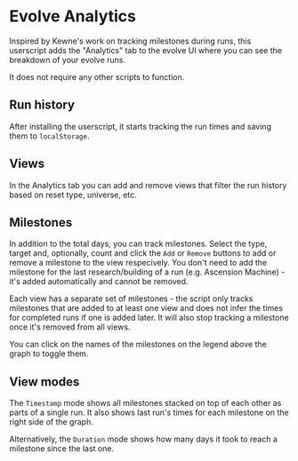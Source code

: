 # Evolve Analytics

Inspired by Kewne's work on tracking milestones during runs, this userscript adds the "Analytics" tab to the evolve UI where you can see the breakdown of your evolve runs.

It does not require any other scripts to function.

## Run history

After installing the userscript, it starts tracking the run times and saving them to `localStorage`.

## Views

In the Analytics tab you can add and remove views that filter the run history based on reset type, universe, etc.

## Milestones

In addition to the total days, you can track milestones. Select the type, target and, optionally, count and click the `Add` or `Remove` buttons to add or remove a milestone to the view respecively. You don't need to add the milestone for the last research/building of a run (e.g. Ascension Machine) - it's added automatically and cannot be removed.

Each view has a separate set of milestones - the script only tracks milestones that are added to at least one view and does not infer the times for completed runs if one is added later. It will also stop tracking a milestone once it's removed from all views.

You can click on the names of the milestones on the legend above the graph to toggle them.

## View modes

The `Timestamp` mode shows all milestones stacked on top of each other as parts of a single run. It also shows last run's times for each milestone on the right side of the graph.

Alternatively, the `Duration` mode shows how many days it took to reach a milestone since the last one.
